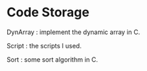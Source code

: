 Code Storage
============

DynArray : implement the dynamic array in C.

Script : the scripts I used.

Sort : some sort algorithm in C.
